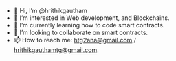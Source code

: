 - 👋 Hi, I’m @hrithikgautham
- 👀 I’m interested in Web development, and Blockchains.
- 🌱 I’m currently learning how to code smart contracts.
- 💞️ I’m looking to collaborate on smart contracts.
- 📫 How to reach me: htg2ana@gmail.com / hrithikgauthamtg@gmail.com.

<!---
hrithikgautham/hrithikgautham is a ✨ special ✨ repository because its `README.md` (this file) appears on your GitHub profile.
You can click the Preview link to take a look at your changes.
--->
